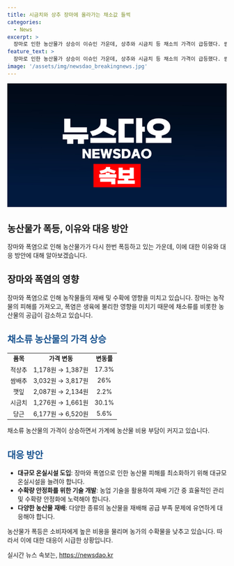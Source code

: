 ```yaml
---
title: 시금치와 상추 장마에 올라가는 채소값 들썩
categories:
  - News
excerpt: >
  장마로 인한 농산물가 상승이 이슈인 가운데, 상추와 시금치 등 채소의 가격이 급등했다. 쌈채소의 경우 일주일 만에 17.3% 상승했고, 시금치와 당근도 30.1%, 5.6%씩 올랐다. 일부 식당은 가격 부담으로 농산물을 사용하지 않을 정도로 상황이 심각하다. 이에 재배 면적 감소로 가격 상승 우려가 커지고 있다.
feature_text: >
  장마로 인한 농산물가 상승이 이슈인 가운데, 상추와 시금치 등 채소의 가격이 급등했다. 쌈채소의 경우 일주일 만에 17.3% 상승했고, 시금치와 당근도 30.1%, 5.6%씩 올랐다. 일부 식당은 가격 부담으로 농산물을 사용하지 않을 정도로 상황이 심각하다. 이에 재배 면적 감소로 가격 상승 우려가 커지고 있다.
image: '/assets/img/newsdao_breakingnews.jpg'
---
```


<p><img src="/assets/img/newsdao_breakingnews.jpg" alt="ranknews 속보" /></p>

<h2 data-ke-size="size26">농산물가 폭등, 이유와 대응 방안</h2>

<p data-ke-size="size16">장마와 폭염으로 인해 농산물가가 다시 한번 폭등하고 있는 가운데, 이에 대한 이유와 대응 방안에 대해 알아보겠습니다.</p>

<h2>장마와 폭염의 영향</h2>

<p data-ke-size="size16">장마와 폭염으로 인해 농작물들의 재배 및 수확에 영향을 미치고 있습니다. 장마는 농작물의 피해를 가져오고, 폭염은 생육에 불리한 영향을 미치기 때문에 채소류를 비롯한 농산물의 공급이 감소하고 있습니다.</p>

<h2><b><span style="color: #1a5490;">채소류 농산물의 가격 상승</span></b></h2>

<table>
    <tr>
        <td style="text-align: center; height: 17px;"><b>품목</b></td>
        <td style="text-align: center; height: 17px;"><b>가격 변동</b></td>
        <td style="text-align: center; height: 17px;"><b>변동률</b></td>
    </tr>
    <tr>
        <td style="text-align: center; height: 17px;">적상추</td>
        <td style="text-align: center; height: 17px;">1,178원 → 1,387원</td>
        <td style="text-align: center; height: 17px;">17.3%</td>
    </tr>
    <tr>
        <td style="text-align: center; height: 17px;">쌈배추</td>
        <td style="text-align: center; height: 17px;">3,032원 → 3,817원</td>
        <td style="text-align: center; height: 17px;">26%</td>
    </tr>
    <tr>
        <td style="text-align: center; height: 17px;">깻잎</td>
        <td style="text-align: center; height: 17px;">2,087원 → 2,134원</td>
        <td style="text-align: center; height: 17px;">2.2%</td>
    </tr>
    <tr>
        <td style="text-align: center; height: 17px;">시금치</td>
        <td style="text-align: center; height: 17px;">1,276원 → 1,661원</td>
        <td style="text-align: center; height: 17px;">30.1%</td>
    </tr>
    <tr>
        <td style="text-align: center; height: 17px;">당근</td>
        <td style="text-align: center; height: 17px;">6,177원 → 6,520원</td>
        <td style="text-align: center; height: 17px;">5.6%</td>
    </tr>
</table>

<p data-ke-size="size16">채소류 농산물의 가격이 상승하면서 가계에 농산물 비용 부담이 커지고 있습니다.</p>

<h2><b><span style="color: #1a5490;">대응 방안</span></b></h2>

<ul>
    <li><b>대규모 온실시설 도입</b>: 장마와 폭염으로 인한 농산물 피해를 최소화하기 위해 대규모 온실시설을 늘려야 합니다.</li>
    <li><b>수확량 안정화를 위한 기술 개발</b>: 농업 기술을 활용하여 재배 기간 중 효율적인 관리 및 수확량 안정화에 노력해야 합니다.</li>
    <li><b>다양한 농산물 재배</b>: 다양한 종류의 농산물을 재배해 공급 부족 문제에 유연하게 대응해야 합니다.</li>
</ul>

<p data-ke-size="size16">농산물가 폭등은 소비자에게 높은 비용을 물리며 농가의 수확물을 낮추고 있습니다. 따라서 이에 대한 대응이 시급한 상황입니다. </p>
실시간 뉴스 속보는, <a href="https://newsdao.kr" rel="dofollow">https://newsdao.kr</a>


